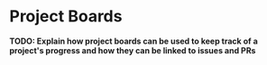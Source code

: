 # Project Boards
**TODO: Explain how project boards can be used to keep track of a project's progress and how they can be linked to issues and PRs**
